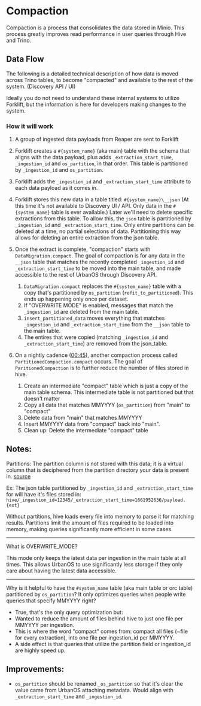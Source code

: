 # Compaction

Compaction is a process that consolidates the data stored in Minio.
This process greatly improves read performance in user queries through
Hive and Trino.

## Data Flow

The following is a detailed technical description of how data is moved across
Trino tables, to become "compacted" and available to the rest of the system.
(Discovery API / UI)

Ideally you do not need to understand these internal systems to utilize Forklift,
but the information is here for developers making changes to the system.

### How it will work

1. A group of ingested data payloads from Reaper are sent to Forklift
1. Forklift creates a `#{system_name}` (aka main) table with the schema that
   aligns with the data payload, plus adds `_extraction_start_time`, `_ingestion_id`
   and `os_partition`, in that order. This table is partitioned by
   `_ingestion_id` and `os_partition`.
1. Forklift adds the `_ingestion_id` and `_extraction_start_time` attribute to each
   data payload as it comes in.
1. Forklift stores this new data in a table titled: `#{system_name}\__json`
   (At this time it's not available to Discovery UI / API. Only data in the
   `#{system_name}` table is ever available.) Later we'll need to delete
   specific extractions from this table. To allow this, the `json` table is
   partitioned by `_ingestion_id` and `_extraction_start_time`. Only entire
   partitions can be deleted at a time, no partial selections of data.
   Partitioning this way allows for deleting an entire extraction from the
   json table.
1. Once the extract is complete, "compaction" starts with
   `DataMigration.compact`. The goal of compaction is for any data in the
   `__json` table that matches the recently completed `_ingestion_id` and
   `_extraction_start_time` to be moved into the main table, and made accessible to
   the rest of UrbanOS through Discovery API.

   1. `DataMigration.compact` replaces the `#{system_name}` table with a copy
      that's partitioned by `os_partition` (`refit_to_partitioned`). This ends
      up happening only once per dataset.
   1. If "OVERWRITE MODE" is enabled, messages that match the `_ingestion_id`
      are deleted from the main table.
   1. `insert_partitioned_data` moves everything that matches `_ingestion_id`
      and `_extraction_start_time` from the `__json` table to the main table.
   1. The entires that were copied (matching `_ingestion_id` and
      `_extraction_start_time`) are removed from the json_table.

1. On a nightly cadence ([00:45](https://github.com/UrbanOS-Public/smartcitiesdata/blob/e044d548461cb6a53b915e082bf613387c491005/apps/forklift/runtime.exs#L137)), another compaction process called
   `PartitionedCompaction.compact` occurs. The goal of `ParitionedCompaction`
   is to further reduce the number of files stored in hive.
   1. Create an intermediate "compact" table which is just a copy of the main
      table schema. This intermediate table is not partitioned but that doesn't
      matter
   1. Copy all data that matches MMYYYY (`os_partition`) from "main" to "compact"
   1. Delete data from "main" that matches MMYYYY
   1. Insert MMYYYY data from "compact" back into "main".
   1. Clean up: Delete the intermediate "compact" table

## Notes:

Partitions:
The partition column is not stored with this data; it is a virtual column that is deciphered from the partition directory your data is present in. [source](https://stackoverflow.com/a/10307756)

Ex: The json table partitioned by `_ingestion_id` and `_extraction_start_time` for
will have it's files stored in:
`hive/_ingestion_id=12345/_extraction_start_time=1661952636/payload.{ext}`

Without partitions, hive loads every file into memory to parse it for matching
results. Partitions limit the amount of files required to be loaded into memory,
making queries significantly more efficient in some cases.

---

What is OVERWRITE_MODE?

This mode only keeps the latest data per ingestion in the main table at all times.
This allows UrbanOS to use significantly less storage if they only care about
having the latest data accessible.

---

Why is it helpful to have the `#system_name` table (aka main table or orc table)
partitioned by `os_partition`? It only optimizes queries when
people write queries that specify MMYYYY right?

- True, that's the only query optimization but:
- Wanted to reduce the amount of files behind hive to just one file per MMYYYY
  per ingestion.
- This is where the word "compact" comes from: compact all files
  (~file for every extraction), into one file per ingestion_id per MMYYYY.
- A side effect is that queries that utilize the partition field or ingestion_id
  are highly speed up.

## Improvements:

- `os_partition` should be renamed `_os_partition` so that it's clear the value
  came from UrbanOS attaching metadata. Would align with `_extraction_start_time` and
  `_ingestion_id`.
